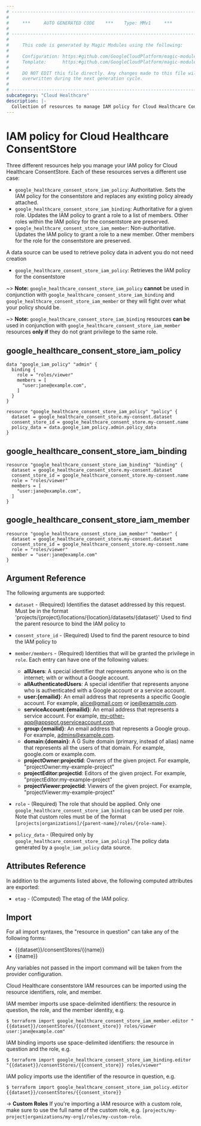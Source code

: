```yaml
---
# ----------------------------------------------------------------------------
#
#     ***     AUTO GENERATED CODE    ***    Type: MMv1     ***
#
# ----------------------------------------------------------------------------
#
#     This code is generated by Magic Modules using the following:
#
#     Configuration: https:#github.com/GoogleCloudPlatform/magic-modules/tree/main/mmv1/products/healthcare/ConsentStore.yaml
#     Template:      https:#github.com/GoogleCloudPlatform/magic-modules/tree/main/mmv1/templates/terraform/resource_iam.html.markdown.tmpl
#
#     DO NOT EDIT this file directly. Any changes made to this file will be
#     overwritten during the next generation cycle.
#
# ----------------------------------------------------------------------------
subcategory: "Cloud Healthcare"
description: |-
  Collection of resources to manage IAM policy for Cloud Healthcare ConsentStore
---
```


# IAM policy for Cloud Healthcare ConsentStore

Three different resources help you manage your IAM policy for Cloud Healthcare ConsentStore. Each of these resources serves a different use case:

* `google_healthcare_consent_store_iam_policy`: Authoritative. Sets the IAM policy for the consentstore and replaces any existing policy already attached.
* `google_healthcare_consent_store_iam_binding`: Authoritative for a given role. Updates the IAM policy to grant a role to a list of members. Other roles within the IAM policy for the consentstore are preserved.
* `google_healthcare_consent_store_iam_member`: Non-authoritative. Updates the IAM policy to grant a role to a new member. Other members for the role for the consentstore are preserved.

A data source can be used to retrieve policy data in advent you do not need creation

* `google_healthcare_consent_store_iam_policy`: Retrieves the IAM policy for the consentstore

~> **Note:** `google_healthcare_consent_store_iam_policy` **cannot** be used in conjunction with `google_healthcare_consent_store_iam_binding` and `google_healthcare_consent_store_iam_member` or they will fight over what your policy should be.

~> **Note:** `google_healthcare_consent_store_iam_binding` resources **can be** used in conjunction with `google_healthcare_consent_store_iam_member` resources **only if** they do not grant privilege to the same role.



## google_healthcare_consent_store_iam_policy

```hcl
data "google_iam_policy" "admin" {
  binding {
    role = "roles/viewer"
    members = [
      "user:jane@example.com",
    ]
  }
}

resource "google_healthcare_consent_store_iam_policy" "policy" {
  dataset = google_healthcare_consent_store.my-consent.dataset
  consent_store_id = google_healthcare_consent_store.my-consent.name
  policy_data = data.google_iam_policy.admin.policy_data
}
```

## google_healthcare_consent_store_iam_binding

```hcl
resource "google_healthcare_consent_store_iam_binding" "binding" {
  dataset = google_healthcare_consent_store.my-consent.dataset
  consent_store_id = google_healthcare_consent_store.my-consent.name
  role = "roles/viewer"
  members = [
    "user:jane@example.com",
  ]
}
```

## google_healthcare_consent_store_iam_member

```hcl
resource "google_healthcare_consent_store_iam_member" "member" {
  dataset = google_healthcare_consent_store.my-consent.dataset
  consent_store_id = google_healthcare_consent_store.my-consent.name
  role = "roles/viewer"
  member = "user:jane@example.com"
}
```


## Argument Reference

The following arguments are supported:

* `dataset` - (Required) Identifies the dataset addressed by this request. Must be in the format
'projects/{project}/locations/{location}/datasets/{dataset}'
 Used to find the parent resource to bind the IAM policy to
* `consent_store_id` - (Required) Used to find the parent resource to bind the IAM policy to

* `member/members` - (Required) Identities that will be granted the privilege in `role`.
  Each entry can have one of the following values:
  * **allUsers**: A special identifier that represents anyone who is on the internet; with or without a Google account.
  * **allAuthenticatedUsers**: A special identifier that represents anyone who is authenticated with a Google account or a service account.
  * **user:{emailid}**: An email address that represents a specific Google account. For example, alice@gmail.com or joe@example.com.
  * **serviceAccount:{emailid}**: An email address that represents a service account. For example, my-other-app@appspot.gserviceaccount.com.
  * **group:{emailid}**: An email address that represents a Google group. For example, admins@example.com.
  * **domain:{domain}**: A G Suite domain (primary, instead of alias) name that represents all the users of that domain. For example, google.com or example.com.
  * **projectOwner:projectid**: Owners of the given project. For example, "projectOwner:my-example-project"
  * **projectEditor:projectid**: Editors of the given project. For example, "projectEditor:my-example-project"
  * **projectViewer:projectid**: Viewers of the given project. For example, "projectViewer:my-example-project"

* `role` - (Required) The role that should be applied. Only one
    `google_healthcare_consent_store_iam_binding` can be used per role. Note that custom roles must be of the format
    `[projects|organizations]/{parent-name}/roles/{role-name}`.

* `policy_data` - (Required only by `google_healthcare_consent_store_iam_policy`) The policy data generated by
  a `google_iam_policy` data source.

## Attributes Reference

In addition to the arguments listed above, the following computed attributes are
exported:

* `etag` - (Computed) The etag of the IAM policy.

## Import

For all import syntaxes, the "resource in question" can take any of the following forms:

* {{dataset}}/consentStores/{{name}}
* {{name}}

Any variables not passed in the import command will be taken from the provider configuration.

Cloud Healthcare consentstore IAM resources can be imported using the resource identifiers, role, and member.

IAM member imports use space-delimited identifiers: the resource in question, the role, and the member identity, e.g.
```
$ terraform import google_healthcare_consent_store_iam_member.editor "{{dataset}}/consentStores/{{consent_store}} roles/viewer user:jane@example.com"
```

IAM binding imports use space-delimited identifiers: the resource in question and the role, e.g.
```
$ terraform import google_healthcare_consent_store_iam_binding.editor "{{dataset}}/consentStores/{{consent_store}} roles/viewer"
```

IAM policy imports use the identifier of the resource in question, e.g.
```
$ terraform import google_healthcare_consent_store_iam_policy.editor {{dataset}}/consentStores/{{consent_store}}
```

-> **Custom Roles** If you're importing a IAM resource with a custom role, make sure to use the
 full name of the custom role, e.g. `[projects/my-project|organizations/my-org]/roles/my-custom-role`.

